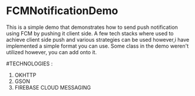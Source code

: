 # FCMNotificationDemo
This is a simple demo that demonstrates how to send push notification using FCM by pushing it client side. A few tech stacks 
where used to achieve client side push and various strategies can be used however,i have implemented a simple format 
you can use. Some class in the demo weren't utilized however, you can add onto it.

#TECHNOLOGIES :
1. OKHTTP
2. GSON
3. FIREBASE CLOUD MESSAGING



